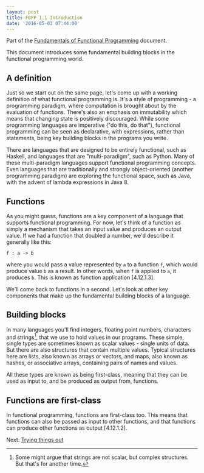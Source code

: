 ```yaml
---
layout: post
title: FOFP 1.1 Introduction
date: '2016-05-03 07:44:00'
---
```

Part of the [Fundamentals of Functional Programming](/2016/05/03/fofp) document.

This document introduces some fundamental building blocks in the functional programming world.

## A definition

Just so we start out on the same page, let's come up with a working definition of what functional programming is. It's a style of programming - a programming paradigm, where computation is brought about by the evaluation of functions. There's also an emphasis on immutability which means that changing state is positively discouraged. While some programming languages are imperative ("do this, do that"), functional programming can be seen as declarative, with expressions, rather than statements, being key building blocks in the programs you write.

There are languages that are designed to be entirely functional, such as Haskell, and languages that are "multi-paradigm", such as Python. Many of these multi-paradigm languages support functional programming concepts. Even languages that are traditionally and strongly object-oriented (another programming paradigm) are exploring the functional space, such as Java, with the advent of lambda expressions in Java 8.

## Functions

As you might guess, functions are a key component of a language that supports functional programming. For now, let's think of a function as simply a mechanism that takes an input value and produces an output value. If we had a function that doubled a number, we'd describe it generally like this:

```
f : a -> b
```
where you would pass a value represented by `a` to a function `f`, which would produce value `b` as a result. In other words, when `f` is applied to `a`, it produces `b`. This is known as function application [4.12.1.3].

We'll come back to functions in a second. Let's look at other key components that make up the fundamental building blocks of a language.

## Building blocks

In many languages you'll find integers, floating point numbers, characters and strings[^1], that we use to hold values in our programs. These simple, single types are sometimes known as scalar values - single units of data. But there are also structures that contain multiple values. Typical structures here are lists, also known as arrays or vectors, and maps, also known as hashes, or associative arrays, containing pairs of names and values.

All these types are known as being first-class, meaning that they can be used as input to, and be produced as output from, functions.

## Functions are first-class

In functional programming, functions are first-class too. This means that functions can also be passed as input to other functions, and that functions can produce other functions as output [4.12.1.2].

Next: [Trying things out](/2016/05/03/fofp-1-2-trying-things-out)

[^1]: Some might argue that strings are not scalar, but complex structures. But that's for another time.
